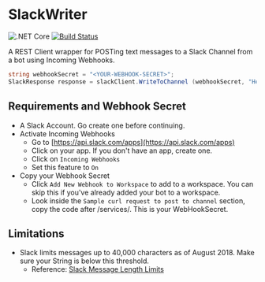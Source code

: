 # SlackWriter
![.NET Core](https://github.com/githubacct54385/SlackWriter/workflows/.NET%20Core/badge.svg)
[![Build Status](https://alexbarke002.visualstudio.com/alexbarke002/_apis/build/status/githubacct54385.SlackWriter?branchName=master)](https://alexbarke002.visualstudio.com/alexbarke002/_build/latest?definitionId=1&branchName=master)

A REST Client wrapper for POSTing text messages to a Slack Channel from a bot using Incoming Webhooks.

```cs
string webhookSecret = "<YOUR-WEBHOOK-SECRET>";
SlackResponse response = slackClient.WriteToChannel (webhookSecret, "Hello World!");
```

## Requirements and Webhook Secret
- A Slack Account.  Go create one before continuing.
- Activate Incoming Webhooks
  - Go to [https://api.slack.com/apps](https://api.slack.com/apps)
  - Click on your app.  If you don't have an app, create one.
  - Click on `Incoming Webhooks`
  - Set this feature to `On`
- Copy your Webhook Secret
  - Click `Add New Webhook to Workspace` to add to a workspace.  You can skip this if you've already added your bot to a workspace.
  - Look inside the `Sample curl request to post to channel` section, copy the code after /services/.  This is your WebHookSecret.

## Limitations
- Slack limits messages up to 40,000 characters as of August 2018.  Make sure your String is below this threshold. 
  - Reference: [Slack Message Length Limits](https://api.slack.com/changelog/2018-04-truncating-really-long-messages)
